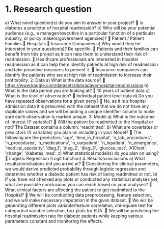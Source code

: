 # 1. Research question
a) What novel question(s) do you aim to answer in your project?
 Is diabetes a predictor of hospital readmission?
b) Who will be your potential audience (e.g., a manager/executive in a particular function of a particular
industry, or policy makers/government agencies)?
 Patient / Patient Families
 Hospitals
 Insurance Companies
c) Why would they be interested in your question(s)? Be specific.
 Patients and their families can benefit from this project as it can help them to understand their risk of
readmission.
 Healthcare professionals are interested in hospital readmission as it can help them identify patients at high
risk of readmission and take proactive measures to prevent it.
 Insurance companies can identify the patients who are at high risk of readmission to increase their
profitability.
2. Data
a) What is the data source?
 https://www.kaggle.com/datasets/dubradave/hospital-readmissions
b) What is the data period you are looking at?
 10 years of patient data
c) What is the level of observation?
 Individual patient level data
d) Do you have repeated observations for a given party?
 No, as it is a hospital admission data it is presumed with the dataset that we do not have any duplicate values
and we will be adding a unique identifier column to make sure each observation is marked unique.
3. Model
a) What is the outcome of interest (Y variable)?
 Will the patient be readmitted to the Hospital or not? The Dataset contains a column: 'readmitted'.
b) What are covariates or predictors (X variables) you plan on including in your Model?
 The following are the predictors: 'age', 'time_in_hospital', 'n_lab_procedures', 'n_procedures’,
‘n_medications', 'n_outpatient', 'n_inpatient', 'n_emergency', 'medical_specialty', 'diag_1', 'diag_2', 'diag_3',
'glucose_test', 'A1Ctest', 'change', 'diabetes_med'.
c) What statistical model(s) do you plan on using?
 Logistic Regression (Logit function)
4. Results/conclusions
a) What results/conclusions did you arrive at?
 Considering the clinical parameters, we would derive predicted probability through logistic regression and
determine whether a diabetic patient has risk of being readmitted or not.
b) If you have not checked any plots or conducted any statistical analyses yet, what are possible conclusions you
can reach based on your analyses?
 What clinical factors are affecting the patient to get readmitted to the Hospital?
 We will be conducting data preprocessing, feature selection, and we will make necessary imputation in the
given dataset.
 We will be generating different plots variable/feature correlation, chi-square test for categorical variable
selection, box plots for EDA.
 We will be predicting the hospital readmission rate for diabetic patients while keeping various parameters
constant and monitoring the effects.
